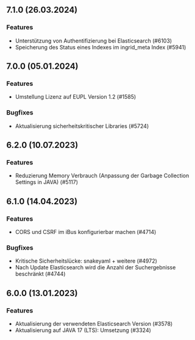 
## 7.1.0 (26.03.2024)

### Features

* Unterstützung von Authentifizierung bei Elasticsearch (#6103)
* Speicherung des Status eines Indexes im ingrid_meta Index (#5941)

    
## 7.0.0 (05.01.2024)

### Features

* Umstellung Lizenz auf EUPL Version 1.2 (#1585)

### Bugfixes

* Aktualisierung sicherheitskritischer Libraries (#5724)
    
## 6.2.0 (10.07.2023)

### Features

* Reduzierung Memory Verbrauch (Anpassung der Garbage Collection Settings in JAVA) (#5117)




    
## 6.1.0 (14.04.2023)

### Features

* CORS und CSRF im iBus konfigurierbar machen (#4714)

### Bugfixes

* Kritische Sicherheitslücke: snakeyaml + weitere  (#4972)
* Nach Update Elasticsearch wird die Anzahl der Suchergebnisse beschränkt  (#4744)
    
## 6.0.0 (13.01.2023)

### Features

* Aktualisierung der verwendeten Elasticsearch Version (#3578)
* Aktualisierung auf JAVA 17 (LTS): Umsetzung (#3324)




    